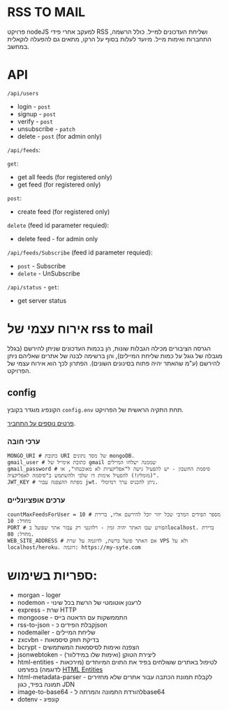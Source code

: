 # RSS TO MAIL
פרויקט nodeJS למעקב אחרי פידי RSS ושליחת העדכונים למייל.
כולל הרשמה, התחברות ואימות מייל.
מיועד לעלות בסוף על הרקו, מתאים גם להפעלה לוקאלית במחשב.

# API
`/api/users`
* login - `post`
* signup - `post`
* verify - `post`
* unsubscribe - `patch`
* delete - `post` (for admin only)

`/api/feeds`:

`get`: 
* get all feeds (for registered only)
* get feed (for registered only)

`post`:
* create feed (for registered only)

`delete` (feed id parameter requied):
* delete feed - for admin only

`/api/feeds/Subscribe` (feed id parameter requied):
* `post` - Subscribe
* `delete` - UnSubscribe

`/api/status` - `get`:
* get server status

# אירוח עצמי של rss to mail
הגרסה הציבורים מכילה הגבלות שונות, הן בכמות העדכונים שניתן להירשם (בגלל מגבלה של גוגל על כמות שליחת המיילים), והן ברשימה לבנה של אתרים שאליהם ניתן להירשם (ע"מ שהאתר יהיה פתוח בסינונים השונים).
הפתרון לכך הוא אירוח עצמי של הפרויקט.

## config
הקונפיג מוגדר בקובץ `config.env` תחת התקיה הראשית של הפרויקט.

[פרטים נוספים על התחביר](https://www.npmjs.com/package/dotenv "פרטים נוספים על התחביר").
### ערכי חובה
```
MONGO_URI # כתובת URI של מסד נתונים mongoDB.
gmail_user # כתובת אימייל של gmail שממנה ישלחו המיילים
gmail_password # סיסמת החשבון - יש להפעיל גישה ל"אפליקציות לא מאובטחו", או (מומלץ!) להפעיל אימות דו שלבי ולהשתמש ב"סיסמה לאפליקציה".
JWT_KEY # מפתח ההצפנה עבור jwt. ניתן להכניס ערך רנדומלי.
```

### ערכים אופציונליים
```
countMaxFeedsForUser = 10 # מספר הפידים המרבי שכל יוזר יוכל להירשם אליו, ברירת מחדל: 10
PORT # הפורט שבו האתר יהיה זמין - רלוונטי רק עבור אתר שפועל בlocalhost. ברירת מחדל: 80.
WEB_SITE_ADDRESS # אם האתר פועל ברשת, לדוגמה על שרת VPS ולא על localhost/heroku. דוגמה: https://my-syte.com
```

# ספריות בשימוש:
* morgan - loger
* nodemon - לרענון אוטומטי של הרשת בכל שינוי
* express - שרת HTTP
* mongoose - התממשקות עם הדאטה בייס
* rss-to-json - קבלת הפידים כjson
* nodemailer - שליחת המיילים
* zxcvbn - בדיקת חוזק סיסמאות
* bcrypt - הצפנה ואימות לסיסמאות המשתמשים
* jsonwebtoken - ליצירת הטוקן (ואימות שלו במידלוור)
* html-entities - לטיפול באתרים ששולחים בפיד את התוים המיוחדים (מירכאות לדוגמה) בפורמט [HTML Entities](https://www.w3schools.com/html/html_entities.asp)
* html-metadata-parser - לקבלת תמונת הכתבה עבור אתרים שלא מחזירים תמונה בפיד, כגון JDN
* image-to-base64 - להורדת התמונה והמרתה לbase64
* dotenv - קונפיג

